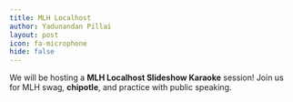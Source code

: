 ```yaml
---
title: MLH Localhost
author: Yadunandan Pillai
layout: post
icon: fa-microphone
hide: false
---
```

We will be hosting a **MLH Localhost Slideshow Karaoke** session!
Join us for MLH swag, **chipotle**, and practice with public speaking.
